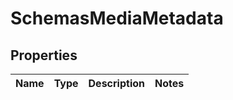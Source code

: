 # SchemasMediaMetadata

## Properties
Name | Type | Description | Notes
------------ | ------------- | ------------- | -------------
